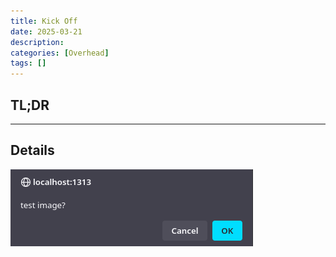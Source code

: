 ```yaml
---
title: Kick Off
date: 2025-03-21
description: 
categories: [Overhead]
tags: []
---
```



## TL;DR


* * * 

## Details

![TEst Image](/docs/files/test-img.png)